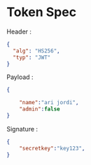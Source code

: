 # Token Spec

Header :
```json
{
  "alg": "HS256",
  "typ": "JWT"
}
```

Payload :

```json
{

    "name":"ari jordi",
    "admin":false
}
```

Signature :

```json
{
    "secretkey":"key123",
}
```